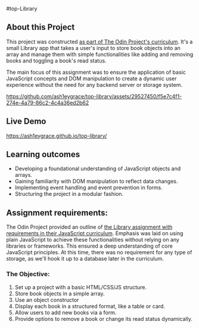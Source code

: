#top-Library

## About this Project

This project was constructed [as part of The Odin Project's curriculum](https://www.theodinproject.com/lessons/node-path-javascript-library). It's a small Library app that takes a user's input to store book objects into an array and manage them with simple functionalities like adding and removing books and toggling a book's read status. 

The main focus of this assignment was to ensure the application of basic JavaScript concepts and DOM manipulation to create a dynamic user experience without the need for any backend server or storage system.

https://github.com/ash1eygrace/top-library/assets/29527450/f5e7c4f1-274e-4a79-86c2-4c4a36ed2b62

## Live Demo
https://ash1eygrace.github.io/top-library/

## Learning outcomes
- Developing a foundational understanding of JavaScript objects and arrays.
- Gaining familiarity with DOM manipulation to reflect data changes.
- Implementing event handling and event prevention in forms.
- Structuring the project in a modular fashion.

## Assignment requirements: 

The Odin Project provided an outline of [the Library assignment with requirements in their JavaScript curriculum](https://www.theodinproject.com/lessons/node-path-javascript-library). Emphasis was laid on using plain JavaScript to achieve these functionalities without relying on any libraries or frameworks. This ensured a deep understanding of core JavaScript principles. At this time, there was no requirement for any type of storage, as we'll hook it up to a database later in the curriculum. 

### The Objective:
1. Set up a project with a basic HTML/CSS/JS structure.
2. Store book objects in a simple array.
3. Use an object constructor
4. Display each book in a structured format, like a table or card.
5. Allow users to add new books via a form.
6. Provide options to remove a book or change its read status dynamically.


